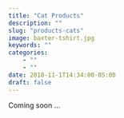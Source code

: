 ```yaml
---
title: "Cat Products"
description: ""
slug: "products-cats"
image: baxter-tshirt.jpg
keywords: ""
categories: 
    - ""
    - ""
date: 2018-11-1T14:34:00-05:00
draft: false
---
```


Coming soon ...